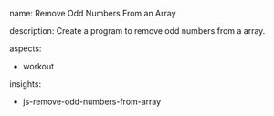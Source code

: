 name: Remove Odd Numbers From an Array

description: Create a program to remove odd numbers from a array.

aspects:
  - workout

insights:
  - js-remove-odd-numbers-from-array